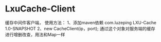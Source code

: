 # LxuCache-Client
缓存中间件客户端， 使用方法：
1、添加maven依赖
    <groupId>com.luzeping</groupId>
    <artifactId>LXU-Cache</artifactId>
    <version>1.0-SNAPSHOT</version>
2、new CacheClient(ip，port); 
通过这个对象对服务端的缓存进行增删改查，用法和Map一样
